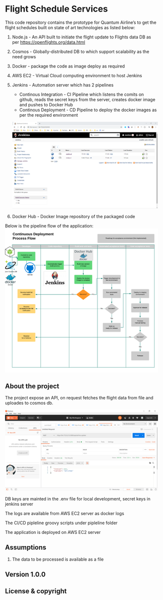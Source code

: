 # Flight Schedule Services
This code repository contains the prototype for Quantum Airline’s to get the flight schedules built on state of art technologies as listed below:
1. Node.js - An API built to initiate the flight update to Flights data DB as per https://openflights.org/data.html
2. Cosmos - Globally-distributed DB to which support scalability as the need grows
3. Docker - package the code as image deploy as required
4. AWS EC2 - Virtual Cloud computing environment to host Jenkins 
5. Jenkins - Automation server which has 2 pipelines
    * Continous Integration - CI Pipeline which listens the comits on github, reads the secret keys from the server, creates docker image and pushes to Docker Hub
    * Continous Deployment - CD Pipeline to deploy the docker images as per the required environment

    ![](readmesupport/cicd.png)
6. Docker Hub - Docker Image repository of the packaged code

Below is the pipeline flow of the application:
![](readmesupport/AirlineFlightsFlow.png)

## About the project
The project expose an API, on request fetches the flight data from file and uploades to cosmos db.

![](readmesupport/APIFromServer.png)

DB keys are mainted in the .env file for local development, secret keys in jenkins server

The logs are available from AWS EC2 server as docker logs

The CI/CD pipleline groovy scripts under pipleline folder

The application is deployed on AWS EC2 server

## Assumptions
1. The data to be processed is available as a file

**Version 1.0.0**
---
## License & copyright